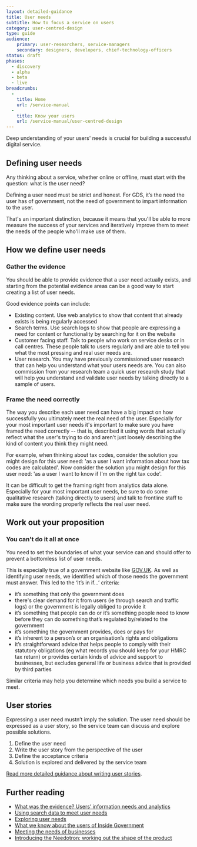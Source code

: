 ```yaml
---
layout: detailed-guidance
title: User needs
subtitle: How to focus a service on users
category: user-centred-design
type: guide
audience:
    primary: user-researchers, service-managers
    secondary: designers, developers, chief-technology-officers
status: draft
phases:
  - discovery
  - alpha
  - beta
  - live
breadcrumbs:
  -
    title: Home
    url: /service-manual
  -
    title: Know your users
    url: /service-manual/user-centred-design
---
```


Deep understanding of your users' needs is crucial for building a successful digital service.

## Defining user needs

Any thinking about a service, whether online or offline, must start with the question: what is the user need?

Defining a user need must be strict and honest. For GDS, it’s the need the user has of government, not the need of government to impart information to the user.

That's an important distinction, because it means that you'll be able to more measure the success of your services and iteratively improve them to meet the needs of the people who'll make use of them.

## How we define user needs

### Gather the evidence

You should be able to provide evidence that a user need actually exists, and starting from the potential evidence areas can be a good way to start creating a list of user needs.

Good evidence points can include:

- Existing content. Use web analytics to show that content that already exists is being regularly accessed
- Search terms. Use search logs to show that people are expressing a need for content or functionality by searching for it on the website
- Customer facing staff. Talk to people who work on service desks or in call centres. These people talk to users regularly and are able to tell you what the most pressing and real user needs are.
- User research. You may have previously commissioned user research that can help you understand what your users needs are. You can also commission from your research team a quick user research study that will help you understand and validate user needs by talking directly to a sample of users.

### Frame the need correctly

The way you describe each user need can have a big impact on how successfully you ultimately meet the real need of the user. Especially for your most important user needs it's important to make sure you have framed the need correctly -- that is, described it using words that actually reflect what the user's trying to do and aren't just loosely describing the kind of content you think they might need.

For example, when thinking about tax codes, consider the solution you might design for this user need: 'as a user I want information about how tax codes are calculated'. Now consider the solution you might design for this user need: 'as a user I want to know if I'm on the right tax code'. 

It can be difficult to get the framing right from analytics data alone. Especially for your most important user needs, be sure to do some qualitative research (talking directly to users) and talk to frontline staff to make sure the wording properly reflects the real user need.

## Work out your proposition

### You can't do it all at once

You need to set the boundaries of what your service can and should offer to prevent a bottomless list of user needs.

This is especially true of a government website like [GOV.UK](https://www.gov.uk/). As well as identifying user needs, we identified which of those needs the government must answer. This led to the ‘It’s in if...’ criteria:

* it’s something that only the government does
* there's clear demand for it from users (ie through search and traffic logs) or the government is legally obliged to provide it
* it’s something that people can do or it’s something people need to know before they can do something that’s regulated by/related to the government
* it’s something the government provides, does or pays for
* it’s inherent to a person’s or an organisation’s rights and obligations
* it’s straightforward advice that helps people to comply with their statutory obligations (eg what records you should keep for your HMRC tax return) or provides certain kinds of advice and support to businesses, but excludes general life or business advice that is provided by third parties

Similar criteria may help you determine which needs you build a service to meet.

## User stories
Expressing a user need mustn’t imply the solution. The user need should be expressed as a user story, so the service team can discuss and explore possible solutions.

1. Define the user need
2. Write the user story from the perspective of the user
3. Define the acceptance criteria
4. Solution is explored and delivered by the service team

[Read more detailed guidance about writing user stories](/service-manual/agile/writing-user-stories.html).

## Further reading

* [What was the evidence? Users’ information needs and analytics](https://gds.blog.gov.uk/2011/05/23/what-was-the-evidence-users-information-needs-and-analytics/ "What was the evidence? Users’ information needs and analytics")
* [Using search data to meet user needs](https://gds.blog.gov.uk/2012/01/27/search-data-user-needs/ "Using search data to meet user needs")
* [Exploring user needs](https://gds.blog.gov.uk/2012/10/09/exploring-user-needs/ "Exploring user needs")
* [What we know about the users of Inside Government](https://gds.blog.gov.uk/2012/11/14/what-we-know-about-the-users-of-inside-government/ "What we know about the users of Inside Government")
* [Meeting the needs of businesses](https://gds.blog.gov.uk/2012/10/16/meeting-the-needs-of-businesses/ "Meeting the needs of businesses")
* [Introducing the Needotron: working out the shape of the product](https://gds.blog.gov.uk/2011/09/19/introducing-the-needotron-working-out-the-shape-of-the-product/ "Introducing the Needotron: working out the shape of the product")
